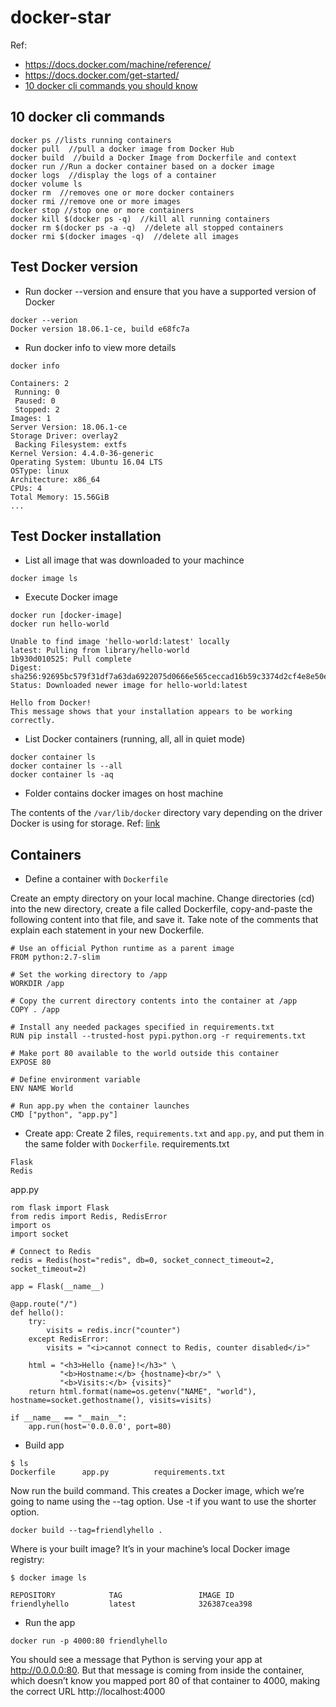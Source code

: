 # docker-star
Ref: 
* https://docs.docker.com/machine/reference/
* https://docs.docker.com/get-started/
* [10 docker cli commands you should know](https://medium.com/the-code-review/top-10-docker-commands-you-cant-live-without-54fb6377f481)

## 10 docker cli commands
```
docker ps //lists running containers
docker pull  //pull a docker image from Docker Hub
docker build  //build a Docker Image from Dockerfile and context
docker run //Run a docker container based on a docker image
docker logs  //display the logs of a container
docker volume ls
docker rm  //removes one or more docker containers
docker rmi //remove one or more images
docker stop //stop one or more containers
docker kill $(docker ps -q)  //kill all running containers
docker rm $(docker ps -a -q)  //delete all stopped containers
docker rmi $(docker images -q)  //delete all images
```

## Test Docker version
* Run docker --version and ensure that you have a supported version of Docker

```
docker --verion
Docker version 18.06.1-ce, build e68fc7a
```

* Run docker info to view more details

```
docker info 

Containers: 2
 Running: 0
 Paused: 0
 Stopped: 2
Images: 1
Server Version: 18.06.1-ce
Storage Driver: overlay2
 Backing Filesystem: extfs
Kernel Version: 4.4.0-36-generic
Operating System: Ubuntu 16.04 LTS
OSType: linux
Architecture: x86_64
CPUs: 4
Total Memory: 15.56GiB
...

```

## Test Docker installation
* List all image that was downloaded to your machince
```
docker image ls
```

* Execute Docker image 

```
docker run [docker-image]
docker run hello-world

Unable to find image 'hello-world:latest' locally
latest: Pulling from library/hello-world
1b930d010525: Pull complete 
Digest: sha256:92695bc579f31df7a63da6922075d0666e565ceccad16b59c3374d2cf4e8e50e
Status: Downloaded newer image for hello-world:latest

Hello from Docker!
This message shows that your installation appears to be working correctly.
```


* List Docker containers (running, all, all in quiet mode)
```
docker container ls
docker container ls --all
docker container ls -aq
```
* Folder contains docker images on host machine

The contents of the ```/var/lib/docker``` directory vary depending on the driver Docker is using for storage.
Ref: [link](https://stackoverflow.com/questions/19234831/where-are-docker-images-stored-on-the-host-machine)

## Containers
* Define a container with ```Dockerfile```

Create an empty directory on your local machine. Change directories (cd) into the new directory, create a file called Dockerfile, copy-and-paste the following content into that file, and save it. Take note of the comments that explain each statement in your new Dockerfile.

```
# Use an official Python runtime as a parent image
FROM python:2.7-slim

# Set the working directory to /app
WORKDIR /app

# Copy the current directory contents into the container at /app
COPY . /app

# Install any needed packages specified in requirements.txt
RUN pip install --trusted-host pypi.python.org -r requirements.txt

# Make port 80 available to the world outside this container
EXPOSE 80

# Define environment variable
ENV NAME World

# Run app.py when the container launches
CMD ["python", "app.py"]

```
* Create app: Create 2 files, ```requirements.txt``` and ```app.py```, and put them in the same folder with ```Dockerfile```.
requirements.txt
```
Flask
Redis
```
app.py
```
rom flask import Flask
from redis import Redis, RedisError
import os
import socket

# Connect to Redis
redis = Redis(host="redis", db=0, socket_connect_timeout=2, socket_timeout=2)

app = Flask(__name__)

@app.route("/")
def hello():
    try:
        visits = redis.incr("counter")
    except RedisError:
        visits = "<i>cannot connect to Redis, counter disabled</i>"

    html = "<h3>Hello {name}!</h3>" \
           "<b>Hostname:</b> {hostname}<br/>" \
           "<b>Visits:</b> {visits}"
    return html.format(name=os.getenv("NAME", "world"), hostname=socket.gethostname(), visits=visits)

if __name__ == "__main__":
    app.run(host='0.0.0.0', port=80)
```

* Build app
```
$ ls
Dockerfile		app.py			requirements.txt
```
Now run the build command. This creates a Docker image, which we’re going to name using the --tag option. Use -t if you want to use the shorter option.
```
docker build --tag=friendlyhello .
```
Where is your built image? It’s in your machine’s local Docker image registry:
```
$ docker image ls

REPOSITORY            TAG                 IMAGE ID
friendlyhello         latest              326387cea398
```

* Run the app
```
docker run -p 4000:80 friendlyhello
```
You should see a message that Python is serving your app at http://0.0.0.0:80. But that message is coming from inside the container, which doesn’t know you mapped port 80 of that container to 4000, making the correct URL http://localhost:4000

